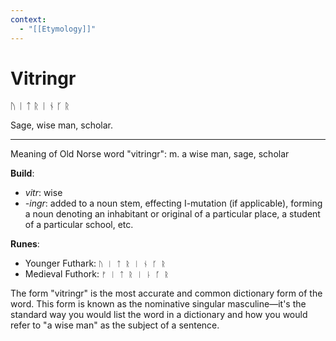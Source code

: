 ```yaml
---
context:
  - "[[Etymology]]"
---
```


# Vitringr

ᚢ ᛁ ᛏ ᚱ ᛁ ᚾ ᚴ ᚱ

Sage, wise man, scholar.

---

Meaning of Old Norse word "vitringr": m. a wise man, sage, scholar

**Build**:
- _vitr_: wise
- _-ingr_: added to a noun stem, effecting I-mutation (if applicable), forming a noun denoting an inhabitant or original of a particular place, a student of a particular school, etc.

**Runes**:
- Younger Futhark: `ᚢ ᛁ ᛏ ᚱ ᛁ ᚾ ᚴ ᚱ`
- Medieval Futhork: `ᚠ ᛁ ᛏ ᚱ ᛁ ᚿ ᚵ ᚱ`

The form "vitringr" is the most accurate and common dictionary form of the word. This form is known as the nominative singular masculine—it's the standard way you would list the word in a dictionary and how you would refer to "a wise man" as the subject of a sentence.
